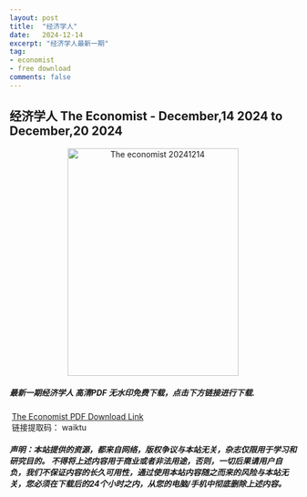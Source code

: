 ```yaml
---
layout: post
title:  "经济学人"
date:   2024-12-14
excerpt: "经济学人最新一期"
tag:
- economist
- free download
comments: false
---
```


## 经济学人 The Economist - December,14 2024  to  December,20 2024 


<div align="center">
<img src="https://i.postimg.cc/65bn3596/TE-2024-12-14-00.png" alt="The economist 20241214" border="0" width = 300 height = 400 /> 
</div>


 <h5>最新一期经济学人 高清PDF 无水印免费下载，点击下方链接进行下载. </h5>
 
  <a href="https://wwfh.lanzout.com/isIbz2icfa8b">The Economist PDF Download Link</a>   
  <br/>
  链接提取码： waiktu
 
##### 声明：本站提供的资源，都来自网络，版权争议与本站无关，杂志仅限用于学习和研究目的。 不得将上述内容用于商业或者非法用途，否则，一切后果请用户自负，我们不保证内容的长久可用性，通过使用本站内容随之而来的风险与本站无关，您必须在下载后的24个小时之内，从您的电脑/手机中彻底删除上述内容。
 
